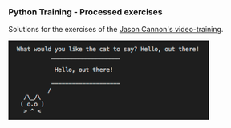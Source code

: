 ### Python Training - Processed exercises

Solutions for the exercises of the [Jason Cannon's video-training](https://www.linuxtrainingacademy.com/linux-video-training/).

<img src="./images/hello.png" alt="hello" width="400" />
